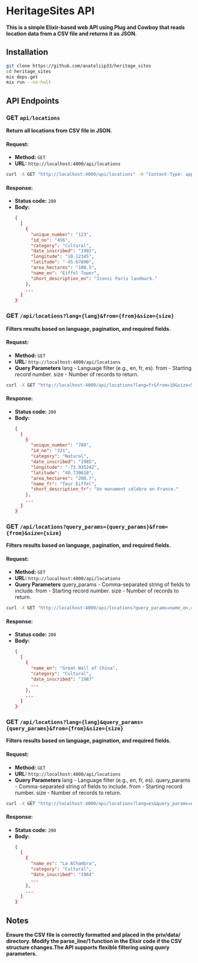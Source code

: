 # HeritageSites API

**This is a simple Elixir-based web API using Plug and Cowboy that reads location data from a CSV file and returns it as JSON.**

## Installation

```bash
git clone https://github.com/anatoliip33/heritage_sites
cd heritage_sites
mix deps.get
mix run --no-halt
```

## API Endpoints  

### GET `api/locations`
**Return all locations from CSV file in JSON.** 

#### Request:  
- **Method:** `GET`  
- **URL:** `http://localhost:4000/api/locations`  
```bash
curl -X GET "http://localhost:4000/api/locations" -H "Content-Type: application/json"
```

#### Response:  
- **Status code:** `200`
- **Body:**  
  ```json
  {
    [
      {
        "unique_number": "123",
        "id_no": "456",
        "category": "Cultural",
        "date_inscribed": "1992",
        "longitude": "10.12345",
        "latitude": "-45.67890",
        "area_hectares": "100.5",
        "name_en": "Eiffel Tower",
        "short_description_en": "Iconic Paris landmark."
      },
      ...
    ]
  }

### GET `/api/locations?lang={lang}&from={from}&size={size}`
**Filters results based on language, pagination, and required fields.** 

#### Request:  
- **Method:** `GET`  
- **URL:** `http://localhost:4000/api/locations`
- **Query Parameters**
  lang - Language filter (e.g., en, fr, es).
  from - Starting record number.
  size - Number of records to return.  
```bash
curl -X GET "http://localhost:4000/api/locations?lang=fr&from=10&size=5" -H "Content-Type: application/json"
```

#### Response:  
- **Status code:** `200`
- **Body:**  
  ```json
  {
    [
      {
        "unique_number": "789",
        "id_no": "321",
        "category": "Natural",
        "date_inscribed": "1985",
        "longitude": "-73.935242",
        "latitude": "40.730610",
        "area_hectares": "200.7",
        "name_fr": "Tour Eiffel",
        "short_description_fr": "Un monument célèbre en France."
      },
      ...
    ]
  }

### GET `/api/locations?query_params={query_params}&from={from}&size={size}`
**Filters results based on language, pagination, and required fields.** 

#### Request:  
- **Method:** `GET`  
- **URL:** `http://localhost:4000/api/locations`
- **Query Parameters**
  query_params - Comma-separated string of fields to include.
  from - Starting record number.
  size - Number of records to return.  
```bash
curl -X GET "http://localhost:4000/api/locations?query_params=name_en,category,date_inscribed&from=5&size=10" -H "Content-Type: application/json"
```

#### Response:  
- **Status code:** `200`
- **Body:**  
  ```json
  {
    [
      {
        "name_en": "Great Wall of China",
        "category": "Cultural",
        "date_inscribed": "1987"
        ...
      },
      ...
    ]
  }    

### GET `/api/locations?lang={lang}&query_params={query_params}&from={from}&size={size}`
**Filters results based on language, pagination, and required fields.** 

#### Request:  
- **Method:** `GET`  
- **URL:** `http://localhost:4000/api/locations`
- **Query Parameters**
  lang - Language filter (e.g., en, fr, es).
  query_params - Comma-separated string of fields to include.
  from - Starting record number.
  size - Number of records to return.  
```bash
curl -X GET "http://localhost:4000/api/locations?lang=es&query_params=name_es,category,date_inscribed&from=2&size=3" -H "Content-Type: application/json"
```

#### Response:  
- **Status code:** `200`
- **Body:**  
  ```json
  {
    [
      {
        "name_es": "La Alhambra",
        "category": "Cultural",
        "date_inscribed": "1984"
        ...
      },
      ...
    ]
  } 

## Notes
**Ensure the CSV file is correctly formatted and placed in the priv/data/ directory. Modify the parse_line/1 function in the Elixir code if the CSV structure changes.The API supports flexible filtering using query parameters.** 